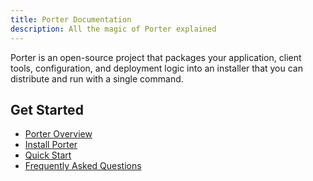 ```yaml
---
title: Porter Documentation
description: All the magic of Porter explained
---
```


Porter is an open-source project that packages your application, client tools, configuration, and deployment logic into an installer that you can distribute and run with a single command.

## Get Started

- [Porter Overview](/architecture/)
- [Install Porter](/install/)
- [Quick Start](/quickstart/)
- [Frequently Asked Questions](/faq/)
